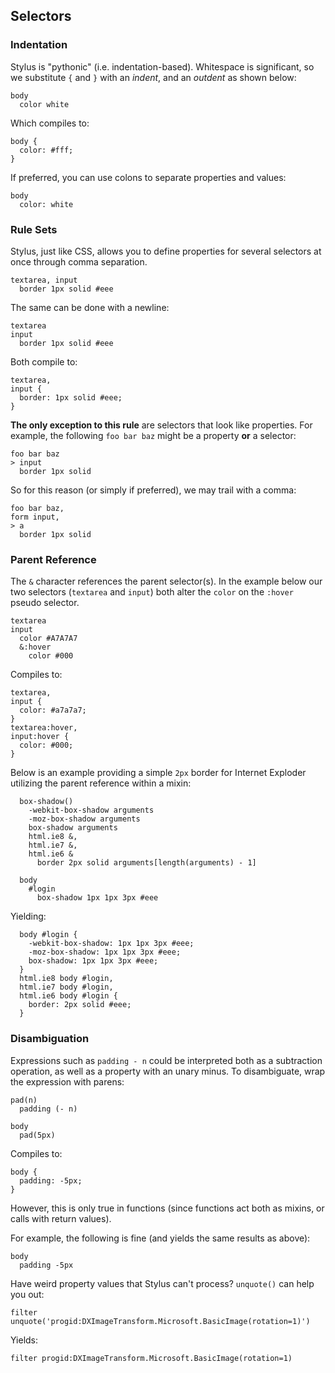 ## Selectors

### Indentation

Stylus is "pythonic" (i.e. indentation-based). Whitespace is significant, so we substitute `{` and `}` with an _indent_, and an _outdent_ as shown below:

    body
      color white

Which compiles to:

    body {
      color: #fff;
    }

If preferred, you can use colons to separate properties and values:

    body
      color: white

### Rule Sets

Stylus, just like CSS, allows you to define properties for several selectors at once through comma separation.

    textarea, input
      border 1px solid #eee

The same can be done with a newline:

    textarea
    input
      border 1px solid #eee

Both compile to:

    textarea,
    input {
      border: 1px solid #eee;
    }

**The only exception to this rule** are selectors that look like properties. For example, the following `foo bar baz` might be a property **or** a selector:

    foo bar baz
    > input
      border 1px solid

So for this reason (or simply if preferred), we may trail with a comma:

    foo bar baz,
    form input,
    > a
      border 1px solid

### Parent Reference

The `&` character references the parent selector(s). In the example below our two selectors (`textarea` and `input`) both alter the `color` on the `:hover` pseudo selector. 

    textarea
    input
      color #A7A7A7
      &:hover
        color #000

Compiles to:

    textarea,
    input {
      color: #a7a7a7;
    }
    textarea:hover,
    input:hover {
      color: #000;
    }

Below is an example providing a simple `2px` border for Internet Exploder utilizing the parent reference within a mixin:

      box-shadow()
        -webkit-box-shadow arguments
        -moz-box-shadow arguments
        box-shadow arguments
        html.ie8 &,
        html.ie7 &,
        html.ie6 &
          border 2px solid arguments[length(arguments) - 1]

      body
        #login
          box-shadow 1px 1px 3px #eee

Yielding:

      body #login {
        -webkit-box-shadow: 1px 1px 3px #eee;
        -moz-box-shadow: 1px 1px 3px #eee;
        box-shadow: 1px 1px 3px #eee;
      }
      html.ie8 body #login,
      html.ie7 body #login,
      html.ie6 body #login {
        border: 2px solid #eee;
      }

### Disambiguation

Expressions such as `padding - n` could be interpreted both as a subtraction operation, as well as a property with an unary minus. To disambiguate, wrap the expression with parens:

    pad(n)
      padding (- n)

    body
      pad(5px)

Compiles to:

    body {
      padding: -5px;
    }

However, this is only true in functions (since functions act both as mixins, or calls with return values). 

For example, the following is fine (and yields the same results as above):

    body
      padding -5px

Have weird property values that Stylus can't process? `unquote()` can help you out:

    filter unquote('progid:DXImageTransform.Microsoft.BasicImage(rotation=1)')

Yields:

    filter progid:DXImageTransform.Microsoft.BasicImage(rotation=1)
    